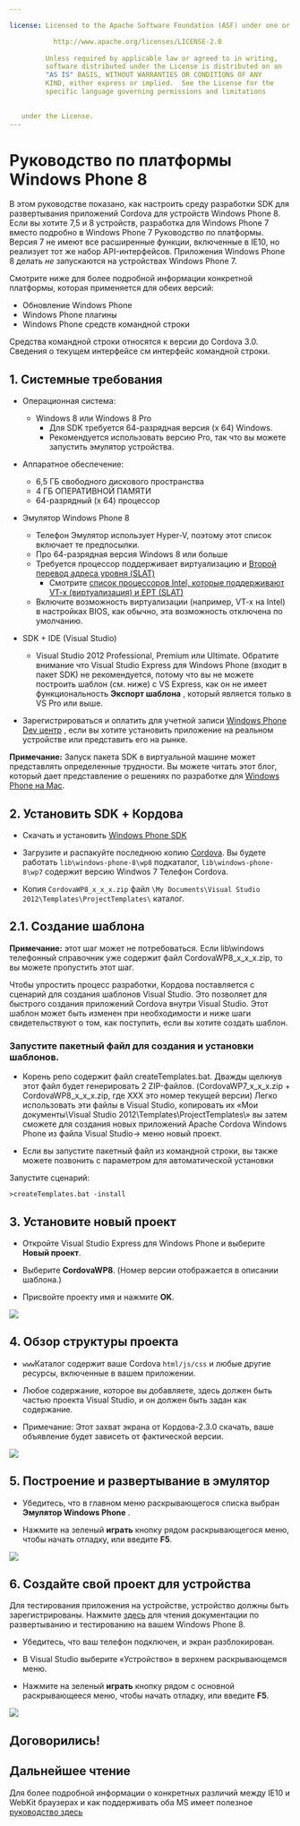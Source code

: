 ```yaml
---

license: Licensed to the Apache Software Foundation (ASF) under one or more contributor license agreements. See the NOTICE file distributed with this work for additional information regarding copyright ownership. The ASF licenses this file to you under the Apache License, Version 2.0 (the "License"); you may not use this file except in compliance with the License. You may obtain a copy of the License at

           http://www.apache.org/licenses/LICENSE-2.0
    
         Unless required by applicable law or agreed to in writing,
         software distributed under the License is distributed on an
         "AS IS" BASIS, WITHOUT WARRANTIES OR CONDITIONS OF ANY
         KIND, either express or implied.  See the License for the
         specific language governing permissions and limitations
    

   under the License.
---
```


# Руководство по платформы Windows Phone 8

В этом руководстве показано, как настроить среду разработки SDK для развертывания приложений Cordova для устройств Windows Phone 8. Если вы хотите 7,5 и 8 устройств, разработка для Windows Phone 7 вместо подробно в Windows Phone 7 Руководство по платформы. Версия 7 не имеют все расширенные функции, включенные в IE10, но реализует тот же набор API-интерфейсов. Приложения Windows Phone 8 делать *не* запускаются на устройствах Windows Phone 7.

Смотрите ниже для более подробной информации конкретной платформы, которая применяется для обеих версий:

*   Обновление Windows Phone
*   Windows Phone плагины
*   Windows Phone средств командной строки

Средства командной строки относятся к версии до Cordova 3.0. Сведения о текущем интерфейсе см интерфейс командной строки.

## 1. Системные требования

*   Операционная система:
    
    *   Windows 8 или Windows 8 Pro 
        *   Для SDK требуется 64-разрядная версия (x 64) Windows.
        *   Рекомендуется использовать версию Pro, так что вы можете запустить эмулятор устройства.

*   Аппаратное обеспечение:
    
    *   6,5 ГБ свободного дискового пространства
    *   4 ГБ ОПЕРАТИВНОЙ ПАМЯТИ
    *   64-разрядный (x 64) процессор

*   Эмулятор Windows Phone 8
    
    *   Телефон Эмулятор использует Hyper-V, поэтому этот список включает те предпосылки.
    *   Про 64-разрядная версия Windows 8 или больше
    *   Требуется процессор поддерживает виртуализацию и [Второй перевод адреса уровня (SLAT)][1] 
        *   Смотрите [список процессоров Intel, которые поддерживают VT-x (виртуализация) и EPT (SLAT)][2]
    *   Включите возможность виртуализации (например, VT-x на Intel) в настройках BIOS, как обычно, эта возможность отключена по умолчанию.

*   SDK + IDE (Visual Studio)
    
    *   Visual Studio 2012 Professional, Premium или Ultimate. Обратите внимание что Visual Studio Express для Windows Phone (входит в пакет SDK) не рекомендуется, потому что вы не можете построить шаблон (см. ниже) с VS Express, как он не имеет функциональность **Экспорт шаблона** , который является только в VS Pro или выше.

*   Зарегистрироваться и оплатить для учетной записи [Windows Phone Dev центр][3] , если вы хотите установить приложение на реальном устройстве или представить его на рынке.

 [1]: http://en.wikipedia.org/wiki/Second_Level_Address_Translation
 [2]: http://ark.intel.com/Products/VirtualizationTechnology
 [3]: http://dev.windowsphone.com/en-us/publish

**Примечание:** Запуск пакета SDK в виртуальной машине может представлять определенные трудности. Вы можете читать этот блог, который дает представление о решениях по разработке для [Windows Phone на Mac][4].

 [4]: http://aka.ms/BuildaWP8apponaMac

## 2. Установить SDK + Кордова

*   Скачать и установить [Windows Phone SDK][5]

*   Загрузите и распакуйте последнюю копию [Cordova][6]. Вы будете работать `lib\windows-phone-8\wp8` подкаталог, `lib\windows-phone-8\wp7` содержит версию Windwos 7 Телефон Cordova.

*   Копия `CordovaWP8_x_x_x.zip` файл `\My Documents\Visual Studio 2012\Templates\ProjectTemplates\` каталог.

 [5]: http://www.microsoft.com/en-us/download/details.aspx?id=35471
 [6]: http://phonegap.com/download

## 2.1. Создание шаблона

**Примечание:** этот шаг может не потребоваться. Если lib\windows телефонный справочник уже содержит файл CordovaWP8\_x\_x_x.zip, то вы можете пропустить этот шаг.

Чтобы упростить процесс разработки, Кордова поставляется с сценарий для создания шаблонов Visual Studio. Это позволяет для быстрого создания приложений Cordova внутри Visual Studio. Этот шаблон может быть изменен при необходимости и ниже шаги свидетельствуют о том, как поступить, если вы хотите создать шаблон.

### Запустите пакетный файл для создания и установки шаблонов.

*   Корень репо содержит файл createTemplates.bat. Дважды щелкнув этот файл будет генерировать 2 ZIP-файлов. (CordovaWP7\_x\_x\_x.zip + CordovaWP8\_x\_x\_x.zip, где ХХХ это номер текущей версии) Легко использовать эти файлы в Visual Studio, копировать их «Мои документы\Visual Studio 2012\Templates\ProjectTemplates\» вы затем сможете для создания новых приложений Apache Cordova Windows Phone из файла Visual Studio-> меню новый проект.

*   Если вы запустите пакетный файл из командной строки, вы также можете позвонить с параметром для автоматической установки

Запустите сценарий:

    >createTemplates.bat -install
    

## 3. Установите новый проект

*   Откройте Visual Studio Express для Windows Phone и выберите **Новый проект**.

*   Выберите **CordovaWP8**. (Номер версии отображается в описании шаблона.)

*   Присвойте проекту имя и нажмите **OK**.

![][7]

 [7]: img/guide/platforms/wp8/StandAloneTemplate.png

## 4. Обзор структуры проекта

*   `www`Каталог содержит ваше Cordova `html/js/css` и любые другие ресурсы, включенные в вашем приложении.

*   Любое содержание, которое вы добавляете, здесь должен быть частью проекта Visual Studio, и он должен быть задан как содержание.

*   Примечание: Этот захват экрана от Кордова-2.3.0 скачать, ваше объявление будет зависеть от фактической версии.

![][8]

 [8]: img/guide/platforms/wp8/projectStructure.png

## 5. Построение и развертывание в эмулятор

*   Убедитесь, что в главном меню раскрывающегося списка выбран **Эмулятор Windows Phone** .

*   Нажмите на зеленый **играть** кнопку рядом раскрывающегося меню, чтобы начать отладку, или введите **F5**.

![][9]

 [9]: img/guide/platforms/wp8/BuildEmulator.png

## 6. Создайте свой проект для устройства

Для тестирования приложения на устройстве, устройство должны быть зарегистрированы. Нажмите [здесь][10] для чтения документации по развертыванию и тестированию на вашем Windows Phone 8.

 [10]: http://msdn.microsoft.com/en-us/library/windowsphone/develop/ff402565(v=vs.105).aspx

*   Убедитесь, что ваш телефон подключен, и экран разблокирован.

*   В Visual Studio выберите «Устройство» в верхнем раскрывающемся меню.

*   Нажмите на зеленый **играть** кнопку рядом с основной раскрывающееся меню, чтобы начать отладку, или введите **F5**.

![][11]

 [11]: img/guide/platforms/wp7/wpd.png

## Договорились!

## Дальнейшее чтение

Для более подробной информации о конкретных различий между IE10 и WebKit браузерах и как поддерживать оба MS имеет полезное [руководство здесь][12]

 [12]: http://blogs.windows.com/windows_phone/b/wpdev/archive/2012/11/15/adapting-your-webkit-optimized-site-for-internet-explorer-10.aspx
